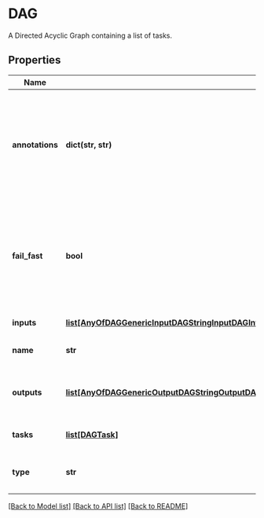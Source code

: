 # DAG

A Directed Acyclic Graph containing a list of tasks.
## Properties
Name | Type | Description | Notes
------------ | ------------- | ------------- | -------------
**annotations** | **dict(str, str)** | An optional dictionary to add annotations to inputs. These annotations will be used by the client side libraries. | [optional] 
**fail_fast** | **bool** | Stop scheduling new steps, as soon as it detects that one of the DAG nodes is failed. Default is True. | [optional] [default to True]
**inputs** | [**list[AnyOfDAGGenericInputDAGStringInputDAGIntegerInputDAGNumberInputDAGBooleanInputDAGFolderInputDAGFileInputDAGPathInputDAGArrayInputDAGJSONObjectInput]**](AnyOfDAGGenericInputDAGStringInputDAGIntegerInputDAGNumberInputDAGBooleanInputDAGFolderInputDAGFileInputDAGPathInputDAGArrayInputDAGJSONObjectInput.md) | Inputs for the DAG. | [optional] 
**name** | **str** | A unique name for this dag. | 
**outputs** | [**list[AnyOfDAGGenericOutputDAGStringOutputDAGIntegerOutputDAGNumberOutputDAGBooleanOutputDAGFolderOutputDAGFileOutputDAGPathOutputDAGArrayOutputDAGJSONObjectOutput]**](AnyOfDAGGenericOutputDAGStringOutputDAGIntegerOutputDAGNumberOutputDAGBooleanOutputDAGFolderOutputDAGFileOutputDAGPathOutputDAGArrayOutputDAGJSONObjectOutput.md) | Outputs of the DAG that can be used by other DAGs. | [optional] 
**tasks** | [**list[DAGTask]**](DAGTask.md) | Tasks are a list of DAG steps | 
**type** | **str** |  | [optional] [readonly] [default to 'DAG']

[[Back to Model list]](../README.md#documentation-for-models) [[Back to API list]](../README.md#documentation-for-api-endpoints) [[Back to README]](../README.md)


